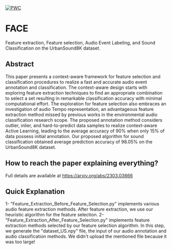[![PWC](https://img.shields.io/endpoint.svg?url=https://paperswithcode.com/badge/face-fast-accurate-and-context-aware-audio/environmental-sound-classification-on)](https://paperswithcode.com/sota/environmental-sound-classification-on?p=face-fast-accurate-and-context-aware-audio)
# FACE
Feature extraction, Feature selection, Audio Event Labeling, and Sound Classification on the UrbanSound8K dataset.



## Abstract
This paper presents a context-aware framework for feature selection and classification procedures to realize a fast and accurate audio event annotation and classification. The context-aware design starts with exploring feature extraction techniques to find an appropriate combination to select a set resulting in remarkable classification accuracy with minimal computational effort. The exploration for feature selection also embraces an investigation of audio Tempo representation, an advantageous feature extraction method missed by previous works in the environmental audio classification research scope. The proposed annotation method considers outlier, inlier, and hard-to-predict data samples to realize context-aware Active Learning, leading to the average accuracy of 90% when only 15% of data possess initial annotation. Our proposed algorithm for sound classification obtained average prediction accuracy of 98.05% on the UrbanSound8K dataset.

## How to reach the paper explaining everything?
Full details are available at https://arxiv.org/abs/2303.03666


## Quick Explanation
1- "Feature_Extraction_Before_Feature_Selection.py" implements various audio feature extraction methods. After feature extraction, we use our heuristic algorithm for the feature selection.
2- "Feature_Extraction_After_Feature_Selection.py" implements feature extraction methods selected by our feature selection algorithm. In this step, we generate the "dataset_US.npy" file, the input of our audio annotation and audio classification methods. We didn't upload the mentioned file because it was too large!
